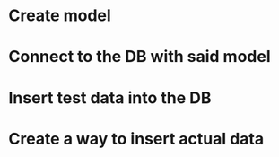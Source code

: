 # Create model
# Connect to the DB with said model
# Insert test data into the DB
# Create a way to insert actual data